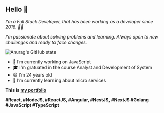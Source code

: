 ## Hello 👋

*I'm a Full Stack Developer, that has been working as a developer since 2018. 👨‍💻*

*I'm passionate about solving problems and learning. Always open to new challenges and ready to face changes.*

![Anurag's GitHub stats](https://github-readme-stats.vercel.app/api?username=iurylemos&hide=contribs,prs&show_icons=true&theme=radical)

- 🔭 I’m currently working on JavaScript
- 🎓 I'm gratuated in the course Analyst and Development of System
- 😄 I'm 24 years old 
- 🌱 I’m currently learning about micro services

**This is [my portfolio](https://iurylemos.github.io/)**

**#React, #NodeJS, #ReactJS, #Angular, #NestJS, #NextJS #Golang #JavaScript #TypeScript**

<!--
**iurylemos/iurylemos** is a ✨ _special_ ✨ repository because its `README.md` (this file) appears on your GitHub profile.

Here are some ideas to get you started:

- 🔭 I’m currently working on ...
- 🌱 I’m currently learning ...
- 👯 I’m looking to collaborate on ...
- 🤔 I’m looking for help with ...
- 💬 Ask me about ...
- 📫 How to reach me: ...
- 😄 Pronouns: ...
- ⚡ Fun fact: ...
-->

